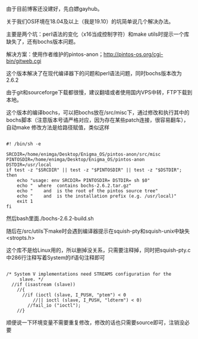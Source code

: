 由于目前博客还没建好，先白嫖gayhub。

关于我们OS环境在18.04及以上（我是19.10）的坑简单说几个解决办法。

主要是两个坑：perl语法的变化（x16当成控制字符）和make utils时提示一个库缺失了，还有bochs版本问题。

解决方案：使用作者维护的pintos-anon；http://pintos-os.org/cgi-bin/gitweb.cgi

这个版本解决了在现代编译器下的问题和perl语法问题，同时bochs版本改为2.6.2

由于git和sourceforge下载都很慢，建议翻墙或者使用国内VPS中转，FTP下载到本地。

这个版本的编译bochs，可以把bochs放在/src/misc下，通过修改和执行其中的bochs脚本（注意版本号请严格对应，因为存在某些patch连接，很容易翻车），自动make
修改方法是给路径赋值，类似这样

<pre><code>
#! /bin/sh -e

SRCDIR=/home/enimga/Desktop/Enigma_OS/pintos-anon/src/misc
PINTOSDIR=/home/enimga/Desktop/Enigma_OS/pintos-anon
DSTDIR=/usr/local
if test -z "$SRCDIR" || test -z "$PINTOSDIR" || test -z "$DSTDIR"; then
    echo "usage: env SRCDIR=<srcdir> PINTOSDIR=<srcdir> DSTDIR=<dstdir> sh $0"
    echo "  where <srcdir> contains bochs-2.6.2.tar.gz"
    echo "    and <pintosdir> is the root of the pintos source tree"
    echo "    and <dstdir> is the installation prefix (e.g. /usr/local)"
    exit 1
fi
</code></pre>


然后bash里面./bochs-2.6.2-build.sh
  
 
随后在/src/utils下make时会遇到编译器提示在squish-pty和squish-unix中缺失<stropts.h>

这个库不是给Linux用的，所以删掉没关系，只需要注释掉，同时把squish-pty.c中286行注释写着System的if语句注释即可

<pre><code>
/* System V implementations need STREAMS configuration for the
     slave. */
  //if (isastream (slave))
    //{
      //if (ioctl (slave, I_PUSH, "ptem") < 0
          //|| ioctl (slave, I_PUSH, "ldterm") < 0)
        //fail_io ("ioctl");
    //}
</code></pre>

顺便说一下环境变量不需要重复修改，修改的话也只需要source即可，注销没必要
